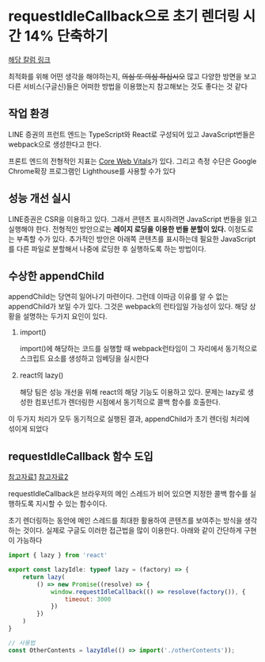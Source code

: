 # requestIdleCallback으로 초기 렌더링 시간 14% 단축하기

[해당 칼럼 링크](https://engineering.linecorp.com/ko/blog/line-securities-frontend-4/)

최적화를 위해 어떤 생각을 해야하는지, ~~의심 또 의심 하십시오~~ 많고 다양한 방면을 보고 다른 서비스(구글신)들은 어떠한 방법을 이용했는지 참고해보는 것도 좋다는 것 같다

## 작업 환경

LINE 증권의 프런트 엔드는 TypeScript와 React로 구성되어 있고 JavaScript번들은 webpack으로 생성한다고 한다.

프론트 엔드의 전형적인 지표는 [Core Web Vitals](https://web.dev/vitals/)가 있다. 그리고 측정 수단은 Google Chrome확장 프로그램인 Lighthouse를 사용할 수가 있다

## 성능 개선 실시

LINE증권은 CSR을 이용하고 있다. 그래서 콘텐츠 표시하려면 JavaScript 번들을 읽고 실행해야 한다. 전형적인 방안으로는 **레이지 로딩을 이용한 번들 분할이 있다.** 이정도로는 부족할 수가 있다. 추가적인 방안은 아래쪽 콘텐츠를 표시하는데 필요한 JavaScript를 다른 파일로 분할해서 나중에 로딩한 후 실행하도록 하는 방법이다.

## 수상한 appendChild

appendChild는 당연히 일어나기 마련이다. 그런데 이따금 이유를 알 수 없는 appendChild가 보일 수가 있다. 그것은 webpack의 런타임일 가능성이 있다. 해당 상황을 설명하는 두가지 요인이 있다.

1. import()

   import()에 해당하는 코드를 실행할 때 webpack런타임이 그 자리에서 동기적으로 스크립트 요소를 생성하고 임베딩을 실시한다

2. react의 lazy()

   해당 팀은 성능 개선을 위해 react의 해당 기능도 이용하고 있다. 문제는 lazy로 생성한 컴포넌트가 렌더링한 시점에서 동기적으로 콜백 함수를 호출한다.

이 두가지 처리가 모두 동기적으로 실행된 결과, appendChild가 초기 렌더링 처리에 섞이게 되었다

## requestIdleCallback 함수 도입

[참고자료1](https://developers.google.com/web/updates/2015/08/using-requestidlecallback) [참고자료2](https://www.w3.org/TR/requestidlecallback/)

requestIdleCallback은 브라우저의 메인 스레드가 비어 있으면 지정한 콜백 함수를 실행하도록 지시할 수 있는 함수이다. 

초기 렌더링하는 동안에 메인 스레드를 최대한 활용하여 콘텐츠를 보여주는 방식을 생각하는 것이다. 실제로 구글도 이러한 접근법을 많이 이용한다. 아래와 같이 간단하게 구현이 가능하다

```javascript
import { lazy } from 'react'

export const lazyIdle: typeof lazy = (factory) => {
    return lazy(
    	() => new Promise((resolve) => {
            window.requestIdleCallback(() => resolove(factory()), {
                timeout: 3000
            })
        })
    )
}

// 사용법
const OtherContents = lazyIdle(() => import('./otherContents'));
```



